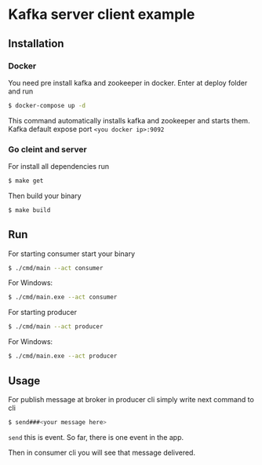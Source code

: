 # Kafka server client example
## Installation
### Docker
You need pre install kafka and zookeeper in docker.
Enter at deploy folder and run
```sh
$ docker-compose up -d
```
This command automatically installs kafka and zookeeper and starts them.
Kafka default expose port `<you docker ip>:9092`
### Go cleint and server
For install all dependencies run
```sh
$ make get
```
Then build your binary
```sh
$ make build
```

## Run
For starting consumer start your binary
```sh
$ ./cmd/main --act consumer
```
For Windows:
```sh
$ ./cmd/main.exe --act consumer
```
For starting producer
```sh
$ ./cmd/main --act producer
```
For Windows:
```sh
$ ./cmd/main.exe --act producer
```
## Usage
For publish message at broker in producer cli simply write next command to cli
```sh
$ send###<your message here>
```
`send` this is event. So far, there is one event in the app.

Then in consumer cli you will see that message delivered.

